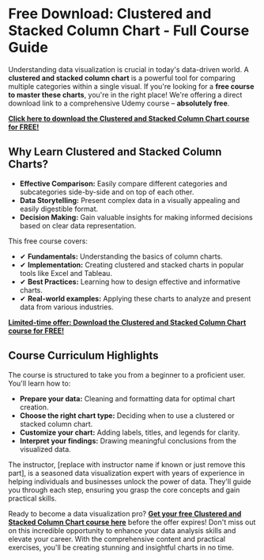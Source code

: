 # Free Download: Clustered and Stacked Column Chart - Full Course Guide

Understanding data visualization is crucial in today's data-driven world. A **clustered and stacked column chart** is a powerful tool for comparing multiple categories within a single visual. If you're looking for a **free course to master these charts**, you're in the right place! We're offering a direct download link to a comprehensive Udemy course – **absolutely free**.

[**Click here to download the Clustered and Stacked Column Chart course for FREE!**](https://udemywork.com/clustered-and-stacked-column-chart)

## Why Learn Clustered and Stacked Column Charts?

*   **Effective Comparison:** Easily compare different categories and subcategories side-by-side and on top of each other.
*   **Data Storytelling:** Present complex data in a visually appealing and easily digestible format.
*   **Decision Making:** Gain valuable insights for making informed decisions based on clear data representation.

This free course covers:

*   ✔ **Fundamentals:** Understanding the basics of column charts.
*   ✔ **Implementation:** Creating clustered and stacked charts in popular tools like Excel and Tableau.
*   ✔ **Best Practices:** Learning how to design effective and informative charts.
*   ✔ **Real-world examples:** Applying these charts to analyze and present data from various industries.

[**Limited-time offer: Download the Clustered and Stacked Column Chart course for FREE!**](https://udemywork.com/clustered-and-stacked-column-chart)

## Course Curriculum Highlights

The course is structured to take you from a beginner to a proficient user. You'll learn how to:

*   **Prepare your data:** Cleaning and formatting data for optimal chart creation.
*   **Choose the right chart type:** Deciding when to use a clustered or stacked column chart.
*   **Customize your chart:** Adding labels, titles, and legends for clarity.
*   **Interpret your findings:** Drawing meaningful conclusions from the visualized data.

The instructor, [replace with instructor name if known or just remove this part], is a seasoned data visualization expert with years of experience in helping individuals and businesses unlock the power of data. They'll guide you through each step, ensuring you grasp the core concepts and gain practical skills.

Ready to become a data visualization pro? **[Get your free Clustered and Stacked Column Chart course here](https://udemywork.com/clustered-and-stacked-column-chart)** before the offer expires! Don't miss out on this incredible opportunity to enhance your data analysis skills and elevate your career. With the comprehensive content and practical exercises, you'll be creating stunning and insightful charts in no time.
